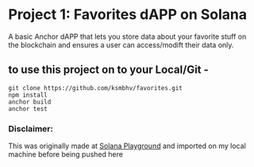 # Project 1: Favorites dAPP on Solana

A basic Anchor dAPP that lets you store data about your favorite stuff on the blockchain and ensures a user can access/modift their data only.

## to use this project on to your Local/Git -

```
git clone https://github.com/ksmbhv/favorites.git
npm install
anchor build
anchor test
```

### Disclaimer:
This was originally made at [Solana Playground](https://beta.solpg.io/) and imported on my local machine before being pushed here
